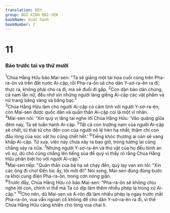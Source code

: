 ```yaml
---
translation: BDY
group: NGŨ KINH MAI-SEN
bookName: Xuất hành 
bookNumber: 2
---
```


<div class="title"><h1>11</h1><h3>Báo trước tai vạ thứ mười</h3></div>
<span class="verse xu_11_1"><sup>1</sup>Chúa Hằng Hữu bảo Mai-sen: &#34;Ta sẽ giáng một tai họa cuối cùng trên Pha-ra-ôn và trên đất nước Ai-cập, rồi Pha-ra-ôn sẽ cho dân Y-sơ-ra-ên ra đi; thực ra, không phải cho ra đi, mà sẽ đuổi đi gấp. </span>
<span class="verse xu_11_2"><sup>2</sup>Con dặn bảo dân chúng, cả nam lẫn nữ, đều nhớ xin những người láng giềng Ai-cập các vật phẩm và nữ trang bằng vàng và bằng bạc.&#34;<br/></span>
<span class="verse xu_11_3"><sup>3</sup>Chúa Hằng Hữu làm cho người Ai-cập có cảm tình với người Y-sơ-ra-ên; còn Mai-sen được quốc dân và quần thần Ai-cập coi là một vĩ nhân.<br/></span>
<span class="verse xu_11_4"><sup>4</sup>Mai-sen nói: &#34;Xin quý vị lắng tai nghe lời Chúa Hằng Hữu: &#39;Vào quãng giữa đêm nay, Ta sẽ tuần hành Ai-cập. </span>
<span class="verse xu_11_5"><sup>5</sup>Tất cả con trưởng nam của người Ai-cập sẽ chết, từ thái tử cho đến con của người nô lệ hèn hạ nhất; thậm chí con đầu lòng của súc vật họ cũng chết hết.&#39; </span>
<span class="verse xu_11_6"><sup>6</sup>Tiếng khóc thương ai oán sẽ vang khắp Ai-cập. Từ xưa, việc này chưa xảy ra bao giờ, trong tương lai cũng chẳng xảy ra nữa. </span>
<span class="verse xu_11_7"><sup>7</sup>Nhưng người Y-sơ-ra-ên và thú vật của họ đều bình an vô sự, dù chó cũng chẳng lên tiếng sủa để quý vị thấy rõ rằng Chúa Hằng Hữu phân biệt họ với người Ai-cập.&#34;<br/></span>
<span class="verse xu_11_8"><sup>8</sup>Mai-sen tiếp: &#34;Quần thần của bệ hạ sẽ chạy đến, quỳ lạy van xin tôi: &#34;Xin các ông đi cho! Đến lúc ấy, tôi mới đi!&#34; Nói xong, Mai-sen đùng đùng bước ra khỏi cung điện Pha-ra-ôn, trong cơn nóng giận.<br/></span>
<span class="verse xu_11_9"><sup>9</sup>Trước đấy, Chúa Hằng Hữu có bảo Mai-sen: &#34;Pha-ra-ôn sẽ không chịu nghe lời con, chính vì thế mà Ta có dịp làm thêm nhiều phép lạ trong xứ Ai-cập.&#34; </span>
<span class="verse xu_11_10"><sup>10</sup>Cho nên, dù Mai-sen và A-rôn đã làm nhiều phép lạ ngay trước mắt Pha-ra-ôn, vua vẫn ngoan cố không để cho dân Y-sơ-ra-ên ra đi, vì thế Chúa Hằng Hữu càng khiến cho lòng vua chai lì.    </span>

